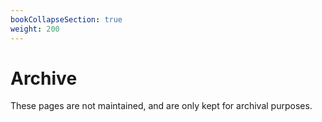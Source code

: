 ```yaml
---
bookCollapseSection: true
weight: 200
---
```


# Archive
These pages are not maintained, and are only kept for archival purposes.